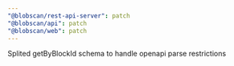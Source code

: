 ```yaml
---
"@blobscan/rest-api-server": patch
"@blobscan/api": patch
"@blobscan/web": patch
---
```


Splited getByBlockId schema to handle openapi parse restrictions
